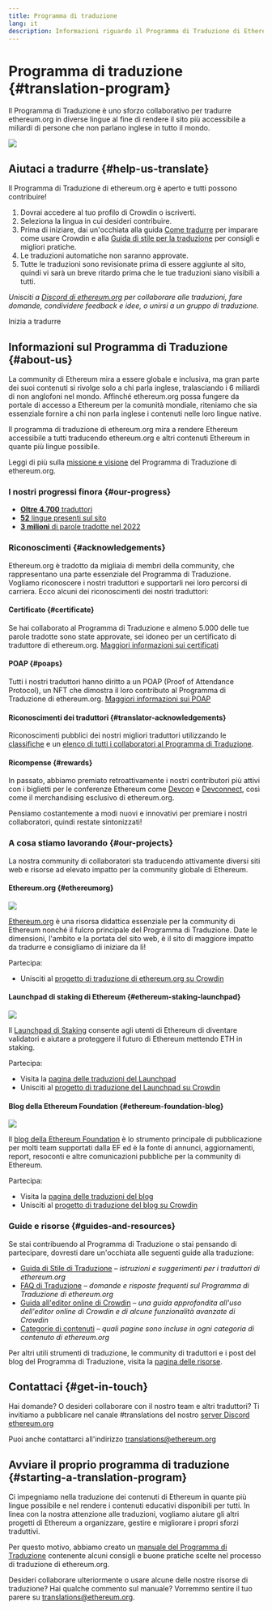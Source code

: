 ```yaml
---
title: Programma di traduzione
lang: it
description: Informazioni riguardo il Programma di Traduzione di Ethereum
---
```


# Programma di traduzione {#translation-program}

Il Programma di Traduzione è uno sforzo collaborativo per tradurre ethereum.org in diverse lingue al fine di rendere il sito più accessibile a miliardi di persone che non parlano inglese in tutto il mondo.

![](./enterprise-eth.png)

## Aiutaci a tradurre {#help-us-translate}

Il Programma di Traduzione di ethereum.org è aperto e tutti possono contribuire!

1. Dovrai accedere al tuo profilo di Crowdin o iscriverti.
2. Seleziona la lingua in cui desideri contribuire.
3. Prima di iniziare, dai un'occhiata alla guida [Come tradurre](/contributing/translation-program/how-to-translate/) per imparare come usare Crowdin e alla [Guida di stile per la traduzione](/contributing/translation-program/translators-guide/) per consigli e migliori pratiche.
4. Le traduzioni automatiche non saranno approvate.
5. Tutte le traduzioni sono revisionate prima di essere aggiunte al sito, quindi vi sarà un breve ritardo prima che le tue traduzioni siano visibili a tutti.

_Unisciti a [Discord di ethereum.org](/discord/) per collaborare alle traduzioni, fare domande, condividere feedback e idee, o unirsi a un gruppo di traduzione._

<ButtonLink to="https://crowdin.com/project/ethereum-org/invite">
  Inizia a tradurre
</ButtonLink>

## Informazioni sul Programma di Traduzione {#about-us}

La community di Ethereum mira a essere globale e inclusiva, ma gran parte dei suoi contenuti si rivolge solo a chi parla inglese, tralasciando i 6 miliardi di non anglofoni nel mondo. Affinché ethereum.org possa fungere da portale di accesso a Ethereum per la comunità mondiale, riteniamo che sia essenziale fornire a chi non parla inglese i contenuti nelle loro lingue native.

Il programma di traduzione di ethereum.org mira a rendere Ethereum accessibile a tutti traducendo ethereum.org e altri contenuti Ethereum in quante più lingue possibile.

Leggi di più sulla [missione e visione](/contributing/translation-program/mission-and-vision) del Programma di Traduzione di ethereum.org.

### I nostri progressi finora {#our-progress}

- [**Oltre 4.700** traduttori](/contributing/translation-program/contributors/)
- [**52** lingue presenti sul sito](/languages/)
- [**3 milioni** di parole tradotte nel 2022](/contributing/translation-program/acknowledgements/)

<TranslationChartImage />

### Riconoscimenti {#acknowledgements}

Ethereum.org è tradotto da migliaia di membri della community, che rappresentano una parte essenziale del Programma di Traduzione. Vogliamo riconoscere i nostri traduttori e supportarli nei loro percorsi di carriera. Ecco alcuni dei riconoscimenti dei nostri traduttori:

#### Certificato {#certificate}

Se hai collaborato al Programma di Traduzione e almeno 5.000 delle tue parole tradotte sono state approvate, sei idoneo per un certificato di traduttore di ethereum.org. [Maggiori informazioni sui certificati](/contributing/translation-program/acknowledgements/#certificate)

#### POAP {#poaps}

Tutti i nostri traduttori hanno diritto a un POAP (Proof of Attendance Protocol), un NFT che dimostra il loro contributo al Programma di Traduzione di ethereum.org. [Maggiori informazioni sui POAP](/contributing/translation-program/acknowledgements/#poap)

#### Riconoscimenti dei traduttori {#translator-acknowledgements}

Riconoscimenti pubblici dei nostri migliori traduttori utilizzando le [classifiche](/contributing/translation-program/acknowledgements/) e un [elenco di tutti i collaboratori al Programma di Traduzione](/contributing/translation-program/contributors/).

#### Ricompense {#rewards}

In passato, abbiamo premiato retroattivamente i nostri contributori più attivi con i biglietti per le conferenze Ethereum come [Devcon](https://devcon.org/en/) e [Devconnect](https://devconnect.org/), così come il merchandising esclusivo di ethereum.org.

Pensiamo costantemente a modi nuovi e innovativi per premiare i nostri collaboratori, quindi restate sintonizzati!

### A cosa stiamo lavorando {#our-projects}

La nostra community di collaboratori sta traducendo attivamente diversi siti web e risorse ad elevato impatto per la community globale di Ethereum.

#### Ethereum.org {#ethereumorg}

![](./ethereum-org-screenshot.png)

[Ethereum.org](/) è una risorsa didattica essenziale per la community di Ethereum nonché il fulcro principale del Programma di Traduzione. Date le dimensioni, l'ambito e la portata del sito web, è il sito di maggiore impatto da tradurre e consigliamo di iniziare da lì!

Partecipa:

- Unisciti al [progetto di traduzione di ethereum.org su Crowdin](https://crowdin.com/project/ethereum-org/invite)

#### Launchpad di staking di Ethereum {#ethereum-staking-launchpad}

![](./launchpad-screenshot.png)

Il [Launchpad di Staking](https://launchpad.ethereum.org/en/) consente agli utenti di Ethereum di diventare validatori e aiutare a proteggere il futuro di Ethereum mettendo ETH in staking.

Partecipa:

- Visita la [pagina delle traduzioni del Launchpad](/contributing/translation-program/launchpad-translations/)
- Unisciti al [progetto di traduzione del Launchpad su Crowdin](https://crowdin.com/project/ethereum-staking-launchpad)

#### Blog della Ethereum Foundation {#ethereum-foundation-blog}

![](./blog-screenshot.png)

Il [blog della Ethereum Foundation](https://blog.ethereum.org/) è lo strumento principale di pubblicazione per molti team supportati dalla EF ed è la fonte di annunci, aggiornamenti, report, resoconti e altre comunicazioni pubbliche per la community di Ethereum.

Partecipa:

- Visita la [pagina delle traduzioni del blog](/contributing/translation-program/blog-translations/)
- Unisciti al [progetto di traduzione del blog su Crowdin](https://crowdin.com/project/ethereum-foundation-blog)

### Guide e risorse {#guides-and-resources}

Se stai contribuendo al Programma di Traduzione o stai pensando di partecipare, dovresti dare un'occhiata alle seguenti guide alla traduzione:

- [Guida di Stile di Traduzione](/contributing/translation-program/translators-guide/) _– istruzioni e suggerimenti per i traduttori di ethereum.org_
- [FAQ di Traduzione](/contributing/translation-program/faq/) _– domande e risposte frequenti sul Programma di Traduzione di ethereum.org_
- [Guida all'editor online di Crowdin](https://support.crowdin.com/online-editor/) _– una guida approfondita all'uso dell'editor online di Crowdin e di alcune funzionalità avanzate di Crowdin_
- [Categorie di contenuti](/contributing/translation-program/content-buckets/) _– quali pagine sono incluse in ogni categoria di contenuto di ethereum.org_

Per altri utili strumenti di traduzione, le community di traduttori e i post del blog del Programma di Traduzione, visita la [pagina delle risorse](/contributing/translation-program/resources/).

## Contattaci {#get-in-touch}

Hai domande? O desideri collaborare con il nostro team e altri traduttori? Ti invitiamo a pubblicare nel canale #translations del nostro [server Discord ethereum.org](https://discord.gg/6WX7E97)

Puoi anche contattarci all'indirizzo translations@ethereum.org

## Avviare il proprio programma di traduzione {#starting-a-translation-program}

Ci impegniamo nella traduzione dei contenuti di Ethereum in quante più lingue possibile e nel rendere i contenuti educativi disponibili per tutti. In linea con la nostra attenzione alle traduzioni, vogliamo aiutare gli altri progetti di Ethereum a organizzare, gestire e migliorare i propri sforzi traduttivi.

Per questo motivo, abbiamo creato un [manuale del Programma di Traduzione](/contributing/translation-program/playbook/) contenente alcuni consigli e buone pratiche scelte nel processo di traduzione di ethereum.org.

Desideri collaborare ulteriormente o usare alcune delle nostre risorse di traduzione? Hai qualche commento sul manuale? Vorremmo sentire il tuo parere su translations@ethereum.org.
